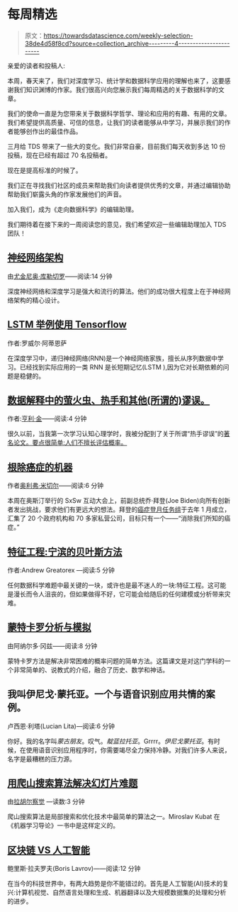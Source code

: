 # 每周精选

> 原文：<https://towardsdatascience.com/weekly-selection-38de4d58f8cd?source=collection_archive---------4----------------------->

亲爱的读者和投稿人:

本周，春天来了，我们对深度学习、统计学和数据科学应用的理解也来了，这要感谢我们知识渊博的作家。我们很高兴向您展示我们每周精选的关于数据科学的文章。

我们的使命一直是为您带来关于数据科学哲学、理论和应用的有趣、有用的文章。我们希望提供高质量、可信的信息，让我们的读者能够从中学习，并展示我们的作者能够创作出的最佳作品。

三月给 TDS 带来了一些大的变化。我们非常自豪，目前我们每天收到多达 10 份投稿，现在已经有超过 70 名投稿者。

现在是提高标准的时候了。

我们正在寻找我们社区的成员来帮助我们向读者提供优秀的文章，并通过编辑协助帮助我们崭露头角的作家发展他们的声音。

加入我们，成为《走向数据科学》的编辑助理。

我们期待着在接下来的一周阅读您的意见，我们希望欢迎一些编辑助理加入 TDS 团队！

## [神经网络架构](https://medium.com/@culurciello/neural-network-architectures-156e5bad51ba#.qj59l6mow)

由[尤金尼奥·库勒切罗](https://medium.com/u/e53b1a2a902f?source=post_page-----38de4d58f8cd--------------------------------)——阅读:14 分钟

深度神经网络和深度学习是强大和流行的算法。他们的成功很大程度上在于神经网络架构的精心设计。

## [LSTM 举例使用 Tensorflow](https://medium.com/towards-data-science/lstm-by-example-using-tensorflow-feb0c1968537#.7kfwqyf4z)

作者:罗威尔·阿蒂恩萨

在深度学习中，递归神经网络(RNN)是一个神经网络家族，擅长从序列数据中学习。已经找到实际应用的一类 RNN 是长短期记忆(LSTM ),因为它对长期依赖的问题是稳健的。

## [数据解释中的萤火虫、热手和其他(所谓的)谬误。](https://medium.com/towards-data-science/glowworms-hot-hand-and-other-alleged-fallacies-in-data-interpretation-80dfb8c6b220#.nd32103io)

作者:[亨利·金](https://medium.com/u/3d7eeb1d750c?source=post_page-----38de4d58f8cd--------------------------------)——阅读:4 分钟

很久以前，当我第一次学习认知心理学时，我被分配到了关于所谓“热手谬误”的[著名论文。要点很简单:人们不擅长评估概率。](http://wexler.free.fr/library/files/gilovich%20(1985)%20the%20hot%20hand%20in%20basketball.%20on%20the%20misperception%20of%20random%20sequences.pdf)

## [根除癌症的机器](https://medium.com/towards-data-science/machines-eradicating-cancer-7fdc473ce09e#.5d2oxy3ib)

作者[奥利弗·米切尔](https://medium.com/u/f7f49cbdf60f?source=post_page-----38de4d58f8cd--------------------------------)——阅读:6 分钟

本周在奥斯汀举行的 SxSw 互动大会上，前副总统乔·拜登(Joe Biden)向所有创新者发出挑战，要求他们有更远大的想法。拜登的[癌症登月任务组](https://www.cancer.gov/research/key-initiatives/moonshot-cancer-initiative)于去年 1 月成立，汇集了 20 个政府机构和 70 多家私营公司，目标只有一个——“消除我们所知的癌症。”

## [特征工程:宁滨的贝叶斯方法](https://medium.com/towards-data-science/feature-engineering-bayesian-methods-for-binning-38d29a29bb88#.yldffkhhd)

作者:Andrew Greatorex —阅读:5 分钟

任何数据科学难题中最关键的一块，或许也是最不迷人的一块:特征工程。这可能是漫长而令人沮丧的，但如果做得不好，它可能会给随后的任何建模或分析带来灾难。

## [蒙特卡罗分析与模拟](https://medium.com/towards-data-science/monte-carlo-analysis-and-simulation-fd26f7cca448#.e8ljnf4k1)

由阿纳尔多·冈兹——阅读:8 分钟

蒙特卡罗方法是解决非常困难的概率问题的简单方法。这篇课文是对这门学科的一个非常简单的、说教式的介绍，融合了历史、数学和神话。

## 我叫伊尼戈·蒙托亚。一个与语音识别应用共情的案例。

卢西恩·利塔(Lucian Lita)—阅读:6 分钟

你好。我的名字叫*蒙古朋友*。叹气。*靛蓝拉托亚*。Grrrr。*伊尼戈蒙托亚*。有时候，在使用语音识别应用程序时，你需要竭尽全力保持冷静。对我们许多人来说，名字是最糟糕的压力源。

## [用爬山搜索算法解决幻灯片难题](https://medium.com/towards-data-science/solve-slide-puzzle-with-hill-climbing-search-algorithm-d7fb93321325#.1v43v8fxq)

由[拉胡尔察觉](https://medium.com/u/814bdcc45abc?source=post_page-----38de4d58f8cd--------------------------------) —读数:3 分钟

爬山搜索算法是局部搜索和优化技术中最简单的算法之一。Miroslav Kubat 在《机器学习导论》一书中是这样定义的。

## [区块链 VS 人工智能](https://medium.com/towards-data-science/blockchain-vs-artificial-intelligence-3e1c50908ebb#.vgz0dn1n1)

鲍里斯·拉夫罗夫(Boris Lavrov)——阅读:12 分钟

在当今的科技世界中，有两大趋势是你不能错过的。首先是人工智能(AI)技术的复兴:计算机视觉、自然语言处理和生成、机器翻译以及大规模数据集的处理和分析的进步。